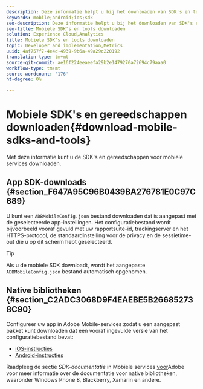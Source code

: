 ```yaml
---
description: Deze informatie helpt u bij het downloaden van SDK's en tools voor mobiele services om u te helpen met de implementatie van uw mobiele services.
keywords: mobile;android;ios;sdk
seo-description: Deze informatie helpt u bij het downloaden van SDK's en tools voor mobiele services om u te helpen met de implementatie van uw mobiele services.
seo-title: Mobiele SDK's en tools downloaden
solution: Experience Cloud,Analytics
title: Mobiele SDK's en tools downloaden
topic: Developer and implementation,Metrics
uuid: 4af757f7-4e4d-4939-9b6a-49a29c220192
translation-type: tm+mt
source-git-commit: ae16f224eeaeefa29b2e1479270a72694c79aaa0
workflow-type: tm+mt
source-wordcount: '176'
ht-degree: 0%

---
```



# Mobiele SDK&#39;s en gereedschappen downloaden{#download-mobile-sdks-and-tools}

Met deze informatie kunt u de SDK&#39;s en gereedschappen voor mobiele services downloaden.

## App SDK-downloads {#section_F647A95C96B0439BA276781E0C97C689}

U kunt een `ADBMobileConfig.json` bestand downloaden dat is aangepast met de geselecteerde app-instellingen. Het configuratiebestand wordt bijvoorbeeld vooraf gevuld met uw rapportsuite-id, trackingserver en het HTTPS-protocol, de standaardinstelling voor de privacy en de sessietime-out die u op dit scherm hebt geselecteerd.

>[!TIP]
>
>Als u de mobiele SDK downloadt, wordt het aangepaste `ADBMobileConfig.json` bestand automatisch opgenomen.

## Native bibliotheken {#section_C2ADC3068D9F4EAEBE5B266852738C90}

Configureer uw app in Adobe Mobile-services zodat u een aangepast pakket kunt downloaden dat een vooraf ingevulde versie van het configuratiebestand bevat:

* [iOS-instructies](/help/ios/getting-started/requirements.md)
* [Android-instructies](/help/android/getting-started/requirements.md)

Raadpleeg de sectie *SDK-documentatie* in Mobiele services [voor](/help/using/home.md)Adobe voor meer informatie over de documentatie voor native bibliotheken, waaronder Windows Phone 8, Blackberry, Xamarin en andere.

